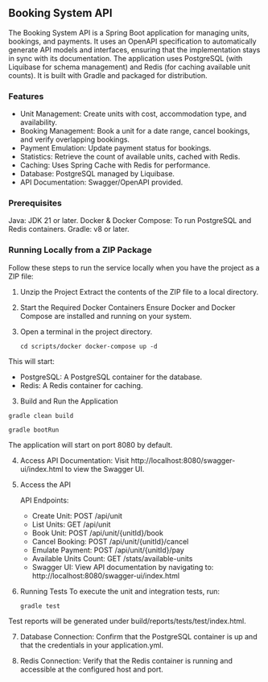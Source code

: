 ## Booking System API

The Booking System API is a Spring Boot application for managing units, bookings, and payments. It uses an OpenAPI specification to automatically generate API models and interfaces, ensuring that the implementation stays in sync with its documentation. The application uses PostgreSQL (with Liquibase for schema management) and Redis (for caching available unit counts). It is built with Gradle and packaged for distribution.

### Features

- Unit Management: Create units with cost, accommodation type, and availability.
- Booking Management: Book a unit for a date range, cancel bookings, and verify overlapping bookings.
- Payment Emulation: Update payment status for bookings.
- Statistics: Retrieve the count of available units, cached with Redis.
- Caching: Uses Spring Cache with Redis for performance.
- Database: PostgreSQL managed by Liquibase.
- API Documentation: Swagger/OpenAPI provided.

### Prerequisites

Java: JDK 21 or later.
Docker & Docker Compose: To run PostgreSQL and Redis containers.
Gradle: v8 or later.

### Running Locally from a ZIP Package

Follow these steps to run the service locally when you have the project as a ZIP file:

1. Unzip the Project
   Extract the contents of the ZIP file to a local directory.

2. Start the Required Docker Containers
   Ensure Docker and Docker Compose are installed and running on your system.
3. Open a terminal in the project directory.

   `cd scripts/docker
    docker-compose up -d`

This will start:

- PostgreSQL: A PostgreSQL container for the database.
- Redis: A Redis container for caching.

3. Build and Run the Application

`gradle clean build`

`gradle bootRun`

The application will start on port 8080 by default.

4. Access API Documentation:
Visit http://localhost:8080/swagger-ui/index.html to view the Swagger UI.

5. Access the API

   API Endpoints:
    - Create Unit: POST /api/unit
    - List Units: GET /api/unit
    - Book Unit: POST /api/unit/{unitId}/book
    - Cancel Booking: POST /api/unit/{unitId}/cancel
    - Emulate Payment: POST /api/unit/{unitId}/pay
    - Available Units Count: GET /stats/available-units
    - Swagger UI: View API documentation by navigating to:
      http://localhost:8080/swagger-ui/index.html

6. Running Tests
   To execute the unit and integration tests, run:

   `gradle test`

Test reports will be generated under build/reports/tests/test/index.html.

7. Database Connection:
   Confirm that the PostgreSQL container is up and that the credentials in your application.yml.

8. Redis Connection:
   Verify that the Redis container is running and accessible at the configured host and port.


